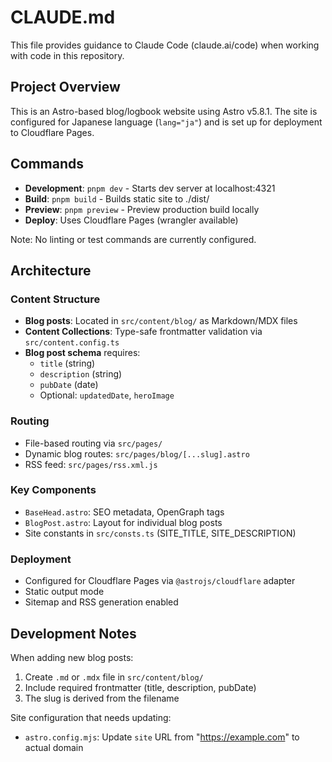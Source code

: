 # CLAUDE.md

This file provides guidance to Claude Code (claude.ai/code) when working with code in this repository.

## Project Overview

This is an Astro-based blog/logbook website using Astro v5.8.1. The site is configured for Japanese language (`lang="ja"`) and is set up for deployment to Cloudflare Pages.

## Commands

- **Development**: `pnpm dev` - Starts dev server at localhost:4321
- **Build**: `pnpm build` - Builds static site to ./dist/
- **Preview**: `pnpm preview` - Preview production build locally
- **Deploy**: Uses Cloudflare Pages (wrangler available)

Note: No linting or test commands are currently configured.

## Architecture

### Content Structure

- **Blog posts**: Located in `src/content/blog/` as Markdown/MDX files
- **Content Collections**: Type-safe frontmatter validation via `src/content.config.ts`
- **Blog post schema** requires:
  - `title` (string)
  - `description` (string)
  - `pubDate` (date)
  - Optional: `updatedDate`, `heroImage`

### Routing

- File-based routing via `src/pages/`
- Dynamic blog routes: `src/pages/blog/[...slug].astro`
- RSS feed: `src/pages/rss.xml.js`

### Key Components

- `BaseHead.astro`: SEO metadata, OpenGraph tags
- `BlogPost.astro`: Layout for individual blog posts
- Site constants in `src/consts.ts` (SITE_TITLE, SITE_DESCRIPTION)

### Deployment

- Configured for Cloudflare Pages via `@astrojs/cloudflare` adapter
- Static output mode
- Sitemap and RSS generation enabled

## Development Notes

When adding new blog posts:

1. Create `.md` or `.mdx` file in `src/content/blog/`
2. Include required frontmatter (title, description, pubDate)
3. The slug is derived from the filename

Site configuration that needs updating:

- `astro.config.mjs`: Update `site` URL from "https://example.com" to actual domain
